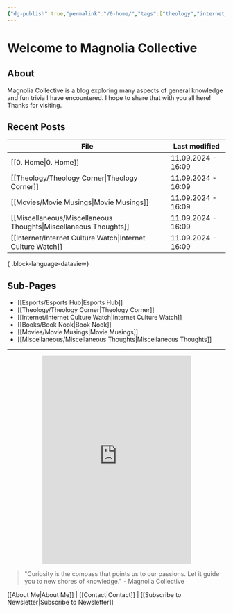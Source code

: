 ```yaml
---
{"dg-publish":true,"permalink":"/0-home/","tags":["theology","internet_culture","books","movies","miscellaneous","esports","gardenEntry"]}
---
```


# Welcome to Magnolia Collective
## About
Magnolia Collective is a blog exploring many aspects of general knowledge and fun trivia I have encountered. I hope to share that with you all here! Thanks for visiting.
## Recent Posts
| File                                                                | Last modified      |
| ------------------------------------------------------------------- | ------------------ |
| [[0. Home\|0. Home]]                                             | 11.09.2024 - 16:09 |
| [[Theology/Theology Corner\|Theology Corner]]                    | 11.09.2024 - 16:09 |
| [[Movies/Movie Musings\|Movie Musings]]                          | 11.09.2024 - 16:09 |
| [[Miscellaneous/Miscellaneous Thoughts\|Miscellaneous Thoughts]] | 11.09.2024 - 16:09 |
| [[Internet/Internet Culture Watch\|Internet Culture Watch]]      | 11.09.2024 - 16:09 |

{ .block-language-dataview}
## Sub-Pages

- [[Esports/Esports Hub\|Esports Hub]]
- [[Theology/Theology Corner\|Theology Corner]]
- [[Internet/Internet Culture Watch\|Internet Culture Watch]]
- [[Books/Book Nook\|Book Nook]]
- [[Movies/Movie Musings\|Movie Musings]]
- [[Miscellaneous/Miscellaneous Thoughts\|Miscellaneous Thoughts]]

---

<div style="display: flex; justify-content: center;">
  <iframe src="https://i.giphy.com/media/v1.Y2lkPTc5MGI3NjExaWRla25sNDhkNW00MXNyeTgzY3Z1NnlqdmszZjVsYTc4amRrdWtiZyZlcD12MV9pbnRlcm5hbF9naWZfYnlfaWQmY3Q9Zw/ayBZf3xVtT74Q/giphy.gif" 
          width="343" height="480" frameBorder="0" allowFullScreen></iframe>
</div>

> "Curiosity is the compass that points us to our passions. Let it guide you to new shores of knowledge." - Magnolia Collective

[[About Me\|About Me]] | [[Contact\|Contact]] | [[Subscribe to Newsletter\|Subscribe to Newsletter]]